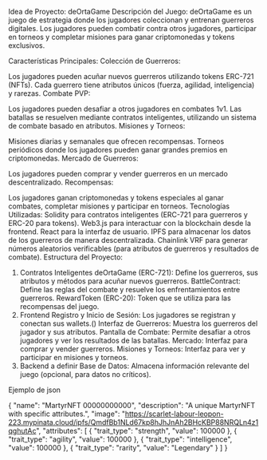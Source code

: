 

Idea de Proyecto: deOrtaGame
Descripción del Juego:
deOrtaGame es un juego de estrategia donde los jugadores coleccionan y entrenan guerreros digitales. Los jugadores pueden combatir contra otros jugadores, participar en torneos y completar misiones para ganar criptomonedas y tokens exclusivos.

Características Principales:
Colección de Guerreros:

Los jugadores pueden acuñar nuevos guerreros utilizando tokens ERC-721 (NFTs).
Cada guerrero tiene atributos únicos (fuerza, agilidad, inteligencia) y rarezas.
Combate PVP:

Los jugadores pueden desafiar a otros jugadores en combates 1v1.
Las batallas se resuelven mediante contratos inteligentes, utilizando un sistema de combate basado en atributos.
Misiones y Torneos:

Misiones diarias y semanales que ofrecen recompensas.
Torneos periódicos donde los jugadores pueden ganar grandes premios en criptomonedas.
Mercado de Guerreros:

Los jugadores pueden comprar y vender guerreros en un mercado descentralizado.
Recompensas:

Los jugadores ganan criptomonedas y tokens especiales al ganar combates, completar misiones y participar en torneos.
Tecnologías Utilizadas:
Solidity para contratos inteligentes (ERC-721 para guerreros y ERC-20 para tokens).
Web3.js para interactuar con la blockchain desde la frontend.
React para la interfaz de usuario.
IPFS para almacenar los datos de los guerreros de manera descentralizada.
Chainlink VRF para generar números aleatorios verificables (para atributos de guerreros y resultados de combate).
Estructura del Proyecto:
1. Contratos Inteligentes
deOrtaGame (ERC-721): Define los guerreros, sus atributos y métodos para acuñar nuevos guerreros.
BattleContract: Define las reglas del combate y resuelve los enfrentamientos entre guerreros.
RewardToken (ERC-20): Token que se utiliza para las recompensas del juego.
2. Frontend
Registro y Inicio de Sesión: Los jugadores se registran y conectan sus wallets.()
Interfaz de Guerreros: Muestra los guerreros del jugador y sus atributos.
Pantalla de Combate: Permite desafiar a otros jugadores y ver los resultados de las batallas.
Mercado: Interfaz para comprar y vender guerreros.
Misiones y Torneos: Interfaz para ver y participar en misiones y torneos.
3. Backend
a definir 
Base de Datos: Almacena información relevante del juego (opcional, para datos no críticos).




Ejemplo de json 

{
  "name": "MartyrNFT 00000000000",
  "description": "A unique MartyrNFT with specific attributes.",
  "image": "https://scarlet-labour-leopon-223.mypinata.cloud/ipfs/QmdfBb1NLd67kp8hJhJnAh2BHcKBP88NRQLn4z1qghutAc",
  "attributes": [
    {
      "trait_type": "strength",
      "value": 100000
    },
    {
      "trait_type": "agility",
      "value": 100000
    },
    {
      "trait_type": "intelligence",
      "value": 100000
    },
    {
      "trait_type": "rarity",
      "value": "Legendary"
    }
  ]
}

